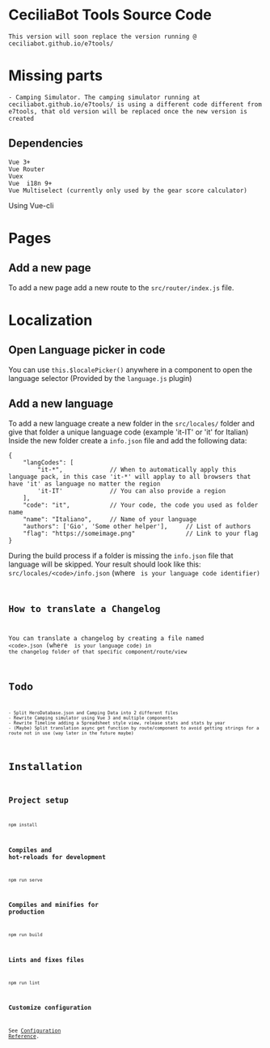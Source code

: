 # CeciliaBot Tools Source Code
`This version will soon replace the version running @ ceciliabot.github.io/e7tools/`

# Missing parts
    - Camping Simulator. The camping simulator running at ceciliabot.github.io/e7tools/ is using a different code different from e7tools, that old version will be replaced once the new version is created

## Dependencies
```
Vue 3+
Vue Router
Vuex
Vue  i18n 9+
Vue Multiselect (currently only used by the gear score calculator)
```
Using Vue-cli

# Pages

## Add a new page
To add a new page add a new route to the `src/router/index.js` file.

# Localization
## Open Language picker in code
You can use `this.$localePicker()` anywhere in a component to open the language selector (Provided by the `language.js` plugin)

## Add a new language
To add a new language create a new folder in the `src/locales/` folder and give that folder a unique language code (example 'it-IT' or 'it' for Italian)
Inside the new folder create a `info.json` file and add the following data:
```
{
    "langCodes": [
        "it-*",             // When to automatically apply this language pack, in this case 'it-*' will applay to all browsers that have 'it' as language no matter the region
        'it-IT'             // You can also provide a region
    ],
    "code": "it",           // Your code, the code you used as folder name
    "name": "Italiano",     // Name of your language
    "authors": ['Gio', 'Some other helper'],     // List of authors
    "flag": "https://someimage.png"              // Link to your flag
}
```
During the build process if a folder is missing the `info.json` file that language will be skipped.
Your result should look like this: `src/locales/<code>/info.json` (where <code> is your language code identifier)

## How to translate a Changelog
You can translate a changelog by creating a file named `<code>.json` (where <code> is your language code) in the changelog folder of that specific component/route/view 

# Todo
    - Split HeroDatabase.json and Camping Data into 2 different files
    - Rewrite Camping simulator using Vue 3 and multiple components
    - Rewrite Timeline adding a Spreadsheet style view, release stats and stats by year
    - (Maybe) Split translation async get function by route/component to avoid getting strings for a route not in use (way later in the future maybe)

# Installation

## Project setup
```
npm install
```

### Compiles and hot-reloads for development
```
npm run serve
```

### Compiles and minifies for production
```
npm run build
```

### Lints and fixes files
```
npm run lint
```

### Customize configuration
See [Configuration Reference](https://cli.vuejs.org/config/).